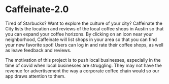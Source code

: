 # Caffeinate-2.0

Tired of Starbucks? Want to explore the culture of your city? Caffeinate the City lists the location and reviews of the local coffee shops in Austin so that you can expand your coffee horizons. By clicking on an icon near your neighborhood, Caffeinate will list shops in your area so that you can find your new favorite spot! Users can log in and rate their coffee shops, as well as leave feedback and reviews. 

The motivation of this project is to push local businesses, especially in the time of covid when local businesses are struggling. They may not have the revenue for advertisement the way a corporate coffee chain would so our app draws attention to them.
